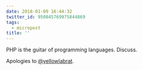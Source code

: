 ```yaml
---
date: 2018-01-09 16:44:32
twitter_id: 950845769975844869
tags:
  - micropost
title: ''
---
```


PHP is the guitar of programming languages. Discuss.

Apologies to [@yellowlabrat](https://twitter.com/yellowlabrat).
